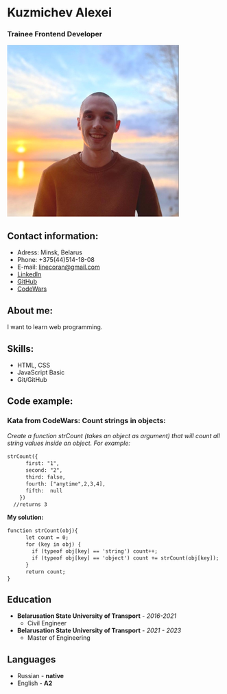 # Kuzmichev Alexei #
### Trainee Frontend Developer ###

![My photo](/img/myphoto.png)

## Contact information: ##

* Adress: Minsk, Belarus
* Phone: +375(44)514-18-08
* E-mail: linecoran@gmail.com
* [LinkedIn](https://www.linkedin.com/in/alexey-kuzmichev-4a5471239/)
* [GitHub](https://github.com/LineCoran)
* [CodeWars](https://www.codewars.com/users/LineCoran)

## About me: ##
I want to learn web programming.

## Skills: ##

* HTML, CSS
* JavaScript Basic
* Git/GitHub

## Code example: ##

### Kata from CodeWars: Count strings in objects: ###

*Create a function strCount (takes an object as argument) that will count all string values inside an object. For example:*
```
strCount({
      first: "1",
      second: "2",
      third: false,
      fourth: ["anytime",2,3,4],
      fifth:  null
    })
  //returns 3  
```  

**My solution:**

```
function strCount(obj){
      let count = 0;
      for (key in obj) {
        if (typeof obj[key] == 'string') count++;
        if (typeof obj[key] == 'object') count += strCount(obj[key]);
      }
      return count;
}
```
## Education ##

* __Belarusation State University of Transport__ - _2016-2021_
    * Civil Engineer
* __Belarusation State University of Transport__ - _2021 - 2023_ 
    * Master of Engineering
    
## Languages ##

* Russian - __native__
* English - __A2__


